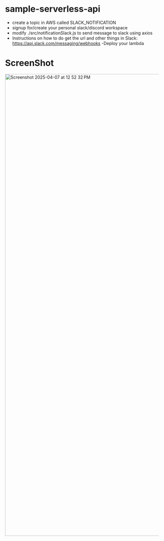 # sample-serverless-api

- create a topic in AWS called SLACK_NOTIFICATION
- signup for/create your personal slack/discord workspace
- modify ./src/notificationSlack.js to send message to slack using axios
- Instructions on how to do get the url and other things in Slack: https://api.slack.com/messaging/webhooks
-Deploy your lambda

# ScreenShot

<img width="1512" alt="Screenshot 2025-04-07 at 12 52 32 PM" src="https://github.com/user-attachments/assets/dba6a25e-12b7-426b-93c7-136c9991d743" />
